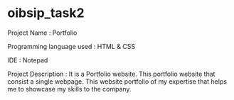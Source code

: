 # oibsip_task2

Project Name : Portfolio

Programming language used : HTML & CSS

IDE : Notepad

Project Description : It is a Portfolio website. This portfolio website that consist a single webpage. This website portfolio of my expertise that helps me to showcase my skills to the company. 
